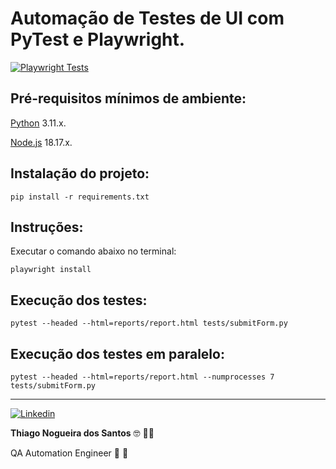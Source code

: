 # Automação de Testes de UI com PyTest e Playwright.

[![Playwright Tests](https://github.com/thinogueiras/Playwright-PyTest/actions/workflows/continuous-testing.yml/badge.svg?branch=main)](https://github.com/thinogueiras/Playwright-PyTest/actions/workflows/continuous-testing.yml)

## Pré-requisitos mínimos de ambiente:

[Python](https://www.python.org/downloads/) 3.11.x.

[Node.js](https://nodejs.org/en) 18.17.x.


## Instalação do projeto:

```
pip install -r requirements.txt
```

## Instruções:

Executar o comando abaixo no terminal:

```
playwright install
```

## Execução dos testes:

```
pytest --headed --html=reports/report.html tests/submitForm.py
```

## Execução dos testes em paralelo:

```
pytest --headed --html=reports/report.html --numprocesses 7 tests/submitForm.py
```

---

<a href="https://www.linkedin.com/in/thinogueiras"><img alt="Linkedin" src="https://img.shields.io/badge/-LinkedIn-blue?style=for-the-badge&logo=Linkedin&logoColor=white"></a>

<strong>Thiago Nogueira dos Santos</strong> 🤓 ✌🏻

QA Automation Engineer 🔎 🐞
